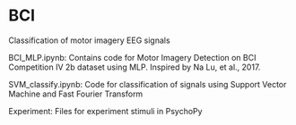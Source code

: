 # BCI
Classification of motor imagery EEG signals

BCI_MLP.ipynb: 
Contains code for Motor Imagery Detection on BCI Competition IV 2b dataset using MLP.
Inspired by Na Lu, et al., 2017.

SVM_classify.ipynb:
Code for classification of signals using Support Vector Machine and Fast Fourier Transform

Experiment:
Files for experiment stimuli in PsychoPy


